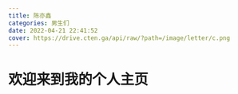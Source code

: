```yaml
---
title: 陈亦鑫
categories: 男生们
date: 2022-04-21 22:41:52
cover: https://drive.cten.ga/api/raw/?path=/image/letter/c.png
---
```

# 欢迎来到我的个人主页